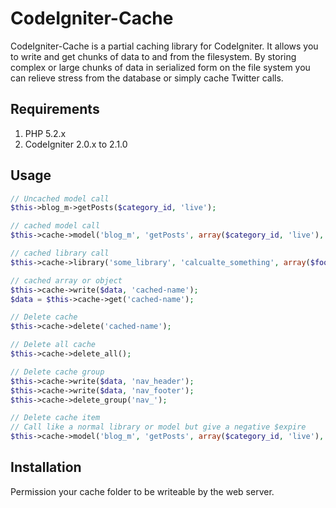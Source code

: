 # CodeIgniter-Cache

CodeIgniter-Cache is a partial caching library for CodeIgniter. It allows you to write and get chunks
of data to and from the filesystem. By storing complex or large chunks of data in serialized form
on the file system you can relieve stress from the database or simply cache Twitter calls.

## Requirements

1. PHP 5.2.x
2. CodeIgniter 2.0.x to 2.1.0

## Usage

```php
// Uncached model call
$this->blog_m->getPosts($category_id, 'live');

// cached model call
$this->cache->model('blog_m', 'getPosts', array($category_id, 'live'), 120); // keep for 2 minutes

// cached library call
$this->cache->library('some_library', 'calcualte_something', array($foo, $bar, $bla)); // keep for default time (0 = unlimited)

// cached array or object
$this->cache->write($data, 'cached-name');
$data = $this->cache->get('cached-name');

// Delete cache
$this->cache->delete('cached-name');

// Delete all cache
$this->cache->delete_all();

// Delete cache group
$this->cache->write($data, 'nav_header');
$this->cache->write($data, 'nav_footer');
$this->cache->delete_group('nav_');

// Delete cache item
// Call like a normal library or model but give a negative $expire
$this->cache->model('blog_m', 'getPosts', array($category_id, 'live'), -1); // delete this specific cache file
```

## Installation

Permission your cache folder to be writeable by the web server.
